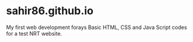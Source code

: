# sahir86.github.io
My first web development forays
Basic HTML, CSS and Java Script codes for a test NRT website. 
